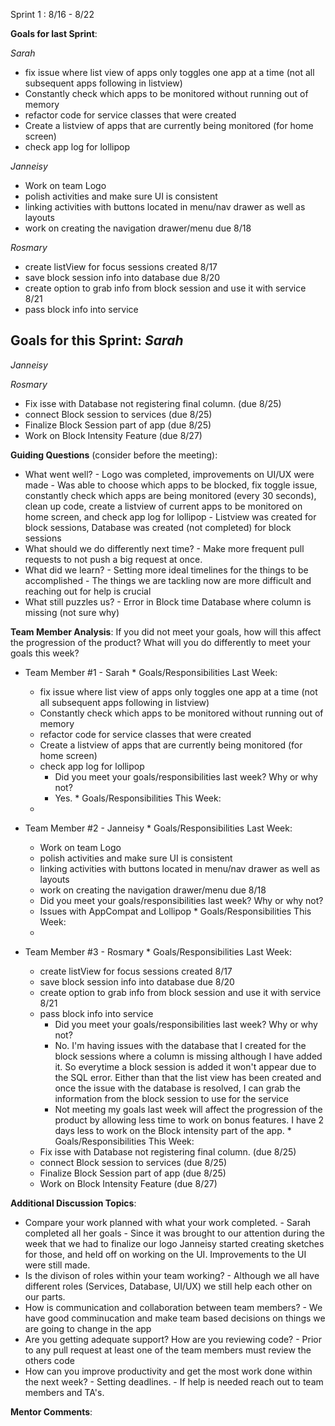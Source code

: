 Sprint 1 : 8/16 - 8/22

**Goals for last Sprint**:

*Sarah* 
  - fix issue where list view of apps only toggles one app at a time (not all subsequent apps following in listview)
  - Constantly check which apps to be monitored without running out of memory
  - refactor code for service classes that were created
  - Create a listview of apps that are currently being monitored (for home screen)
  - check app log for lollipop
  
*Janneisy*
  - Work on team Logo
  - polish activities and make sure UI is consistent
  - linking activities with buttons located in menu/nav drawer as well as layouts
  - work on creating the navigation drawer/menu due 8/18
  
*Rosmary*
  - create listView for focus sessions created 8/17
  - save block session info into database due 8/20
  - create option to grab info from block session and use it with service 8/21
  - pass block info into service

**Goals for this Sprint**:
*Sarah*
  -
  
*Janneisy*
  
  
*Rosmary*
  - Fix isse with Database not registering final column. (due 8/25)
  - connect Block session to services (due 8/25)
  - Finalize Block Session part of app (due 8/25)
  - Work on Block Intensity Feature (due 8/27)

**Guiding Questions** (consider before the meeting):

  *  What went well?
    - Logo was completed, improvements on UI/UX were made
    - Was able to choose which apps to be blocked, fix toggle issue, constantly check which apps are being monitored (every 30 seconds), clean up code, create a listview of current apps to be monitored on home screen, and check app log for lollipop
    - Listview was created for block sessions, Database was created (not completed) for block sessions
  *  What should we do differently next time?
    - Make more frequent pull requests to not push a big request at once. 
  *  What did we learn?
    - Setting more ideal timelines for the things to be accomplished
    - The things we are tackling now are more difficult and reaching out for help is crucial
  *  What still puzzles us?
    - Error in Block time Database where column is missing (not sure why)
    
 
**Team Member Analysis**:
If you did not meet your goals, how will this affect the progression of the product? What will you do differently to meet your goals this week?

  *  Team Member #1 - Sarah
    * Goals/Responsibilities Last Week:
      - fix issue where list view of apps only toggles one app at a time (not all subsequent apps following in listview)
      - Constantly check which apps to be monitored without running out of memory
      - refactor code for service classes that were created
      - Create a listview of apps that are currently being monitored (for home screen)
      - check app log for lollipop
        * Did you meet your goals/responsibilities last week? Why or why not?
        - Yes. 
    * Goals/Responsibilities This Week:
      - 
  
  
  *  Team Member #2 - Janneisy
    * Goals/Responsibilities Last Week:
      - Work on team Logo
      - polish activities and make sure UI is consistent
      - linking activities with buttons located in menu/nav drawer as well as layouts
      - work on creating the navigation drawer/menu due 8/18
       * Did you meet your goals/responsibilities last week? Why or why not?
        - Issues with AppCompat and Lollipop
    * Goals/Responsibilities This Week:
      - 
  
  
  *  Team Member #3 - Rosmary
    * Goals/Responsibilities Last Week:
      - create listView for focus sessions created 8/17
      - save block session info into database due 8/20
      - create option to grab info from block session and use it with service 8/21
      - pass block info into service
        * Did you meet your goals/responsibilities last week? Why or why not?
        - No. I'm having issues with the database that I created for the block sessions where a column is missing although I have added it. So everytime a block session is added it won't appear due to the SQL error. Either than that the list view has been created and once the issue with the database is resolved, I can grab the information from the block session to use for the service
        - Not meeting my goals last week will affect the progression of the product by allowing less time to work on bonus features. I have 2 days less to work on the Block intensity part of the app.
    * Goals/Responsibilities This Week:
      - Fix isse with Database not registering final column. (due 8/25)
      - connect Block session to services (due 8/25)
      - Finalize Block Session part of app (due 8/25)
      - Work on Block Intensity Feature (due 8/27)


**Additional Discussion Topics**:

  *  Compare your work planned with what your work completed. 
    - Sarah completed all her goals
    - Since it was brought to our attention during the week that we had to finalize our logo Janneisy started creating sketches for those, and held off on working on the UI. Improvements to the UI were still made.
  *  Is the divison of roles within your team working?
    - Although we all have different roles (Services, Database, UI/UX) we still help each other on our parts.
  *  How is communication and collaboration between team members?
    - We have good comminucation and make team based decisions on things we are going to change in the app
  *  Are you getting adequate support? How are you reviewing code?
    - Prior to any pull request at least one of the team members must review the others code
  *  How can you improve productivity and get the most work done within the next week?
    - Setting deadlines. 
    - If help is needed reach out to team members and TA's.

**Mentor Comments**:
